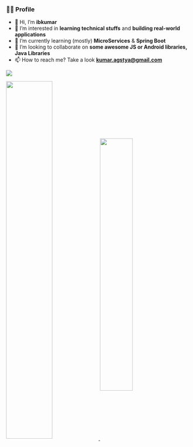 ### 👨‍💻 Profile

- 👋 Hi, I’m **ibkumar**
- 👀 I’m interested in **learning technical stuffs** and **building real-world applications**
- 🌱 I’m currently learning (mostly) **MicroServices** & **Spring Boot**
- 💞️ I’m looking to collaborate on **some awesome JS or Android libraries, Java Libraries**
- 📫 How to reach me? Take a look **kumar.agstya@gmail.com**

![](https://komarev.com/ghpvc/?username=codewithibkumar&color=blue&label=Views:)

<a href="https://github-readme-stats.vercel.app/api?username=codewithibkumar&show_icons=true&count_private=true&theme=radical">
  <img align="center" src="https://github-readme-stats.vercel.app/api?username=codewithibkumar&show_icons=true&count_private=true&theme=radical" width="50%" />
</a>

<a href="https://github-readme-stats.vercel.app/api/top-langs/?username=codewithibkumar&count_private=true&theme=radical&layout=compact">
  <img align="center" src="https://github-readme-stats.vercel.app/api/top-langs/?username=codewithibkumar&count_private=true&theme=radical&layout=compact" width="42%" />
</a>
